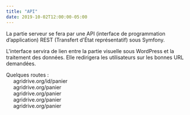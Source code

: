 ```yaml
---
title: "API"
date: 2019-10-02T12:00:00-05:00
---
```

La partie serveur se fera par une API (interface de programmation d’application) REST (Transfert d'État représentatif) sous Symfony.  
  
L'interface servira de lien entre la partie visuelle sous WordPress et la traitement des données. Elle redirigera les utilisateurs sur les bonnes URL demandées.  
  
Quelques routes :  
&nbsp;&nbsp;&nbsp;&nbsp; agridrive.org/id/panier  
&nbsp;&nbsp;&nbsp;&nbsp; agridrive.org/panier  
&nbsp;&nbsp;&nbsp;&nbsp; agridrive.org/panier  
&nbsp;&nbsp;&nbsp;&nbsp; agridrive.org/panier  
&nbsp;&nbsp;&nbsp;&nbsp; agridrive.org/panier  
